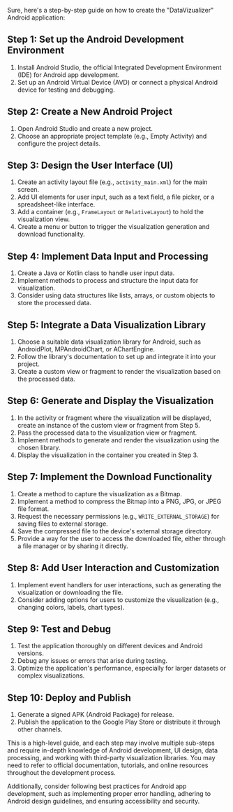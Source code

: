 Sure, here's a step-by-step guide on how to create the "DataVizualizer" Android application:

## Step 1: Set up the Android Development Environment

1. Install Android Studio, the official Integrated Development Environment (IDE) for Android app development.
2. Set up an Android Virtual Device (AVD) or connect a physical Android device for testing and debugging.

## Step 2: Create a New Android Project

1. Open Android Studio and create a new project.
2. Choose an appropriate project template (e.g., Empty Activity) and configure the project details.

## Step 3: Design the User Interface (UI)

1. Create an activity layout file (e.g., `activity_main.xml`) for the main screen.
2. Add UI elements for user input, such as a text field, a file picker, or a spreadsheet-like interface.
3. Add a container (e.g., `FrameLayout` or `RelativeLayout`) to hold the visualization view.
4. Create a menu or button to trigger the visualization generation and download functionality.

## Step 4: Implement Data Input and Processing

1. Create a Java or Kotlin class to handle user input data.
2. Implement methods to process and structure the input data for visualization.
3. Consider using data structures like lists, arrays, or custom objects to store the processed data.

## Step 5: Integrate a Data Visualization Library

1. Choose a suitable data visualization library for Android, such as AndroidPlot, MPAndroidChart, or AChartEngine.
2. Follow the library's documentation to set up and integrate it into your project.
3. Create a custom view or fragment to render the visualization based on the processed data.

## Step 6: Generate and Display the Visualization

1. In the activity or fragment where the visualization will be displayed, create an instance of the custom view or fragment from Step 5.
2. Pass the processed data to the visualization view or fragment.
3. Implement methods to generate and render the visualization using the chosen library.
4. Display the visualization in the container you created in Step 3.

## Step 7: Implement the Download Functionality

1. Create a method to capture the visualization as a Bitmap.
2. Implement a method to compress the Bitmap into a PNG, JPG, or JPEG file format.
3. Request the necessary permissions (e.g., `WRITE_EXTERNAL_STORAGE`) for saving files to external storage.
4. Save the compressed file to the device's external storage directory.
5. Provide a way for the user to access the downloaded file, either through a file manager or by sharing it directly.

## Step 8: Add User Interaction and Customization

1. Implement event handlers for user interactions, such as generating the visualization or downloading the file.
2. Consider adding options for users to customize the visualization (e.g., changing colors, labels, chart types).

## Step 9: Test and Debug

1. Test the application thoroughly on different devices and Android versions.
2. Debug any issues or errors that arise during testing.
3. Optimize the application's performance, especially for larger datasets or complex visualizations.

## Step 10: Deploy and Publish

1. Generate a signed APK (Android Package) for release.
2. Publish the application to the Google Play Store or distribute it through other channels.

This is a high-level guide, and each step may involve multiple sub-steps and require in-depth knowledge of Android development, UI design, data processing, and working with third-party visualization libraries. You may need to refer to official documentation, tutorials, and online resources throughout the development process.

Additionally, consider following best practices for Android app development, such as implementing proper error handling, adhering to Android design guidelines, and ensuring accessibility and security.
